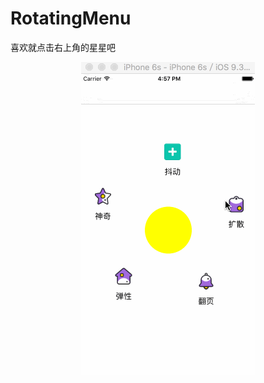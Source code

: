 # RotatingMenu
喜欢就点击右上角的星星吧
<p align="center" >
  <img src="https://raw.githubusercontent.com/mengmanzbh/image/master/bb.gif" alt="Screen 3" title="Another sample screenshot">
</p>